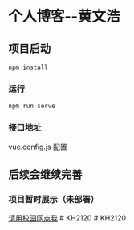 # 个人博客--黄文浩

## 项目启动
```
npm install
```

### 运行
```
npm run serve
```

### 接口地址
vue.config.js 配置

## 后续会继续完善


### 项目暂时展示（未部署）
[请用校园网点我](http://10.39.5.49:8080/)
#   K H 2 1 2 0  
 #   K H 2 1 2 0  
 